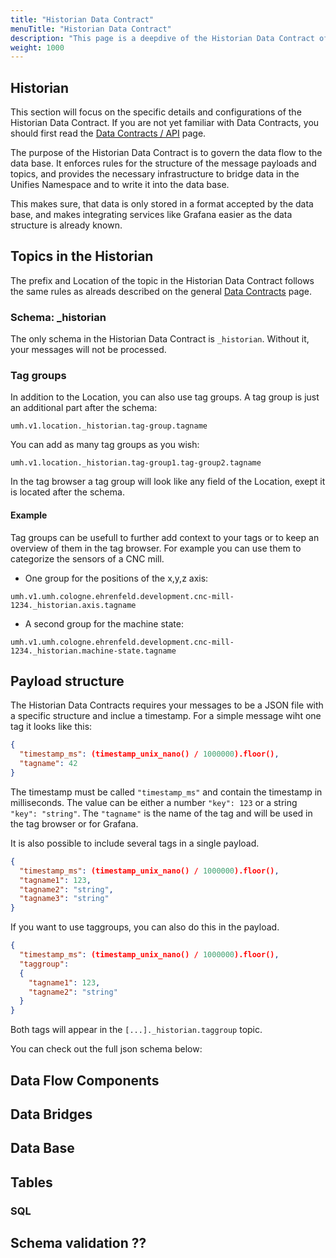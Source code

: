 ```yaml
---
title: "Historian Data Contract"
menuTitle: "Historian Data Contract"
description: "This page is a deepdive of the Historian Data Contract of the UMH including the configuration and rules associated to it."
weight: 1000
---
```


## Historian

This section will focus on the specific details and configurations of the Historian Data Contract.
If you are not yet familiar with Data Contracts, you should first read the [Data Contracts / API](https://umh.docs.umh.app/docs/datacontracts/) page.

The purpose of the Historian Data Contract is to govern the data flow to the data base.
It enforces rules for the structure of the message payloads and topics, and provides the necessary infrastructure to bridge data in the Unifies Namespace and to write it into the data base.

This makes sure, that data is only stored in a format accepted by the data base, and makes integrating services like Grafana easier as the data structure is already known.

## Topics in the Historian

The prefix and Location of the topic in the Historian Data Contract follows the same rules as alreads described on the general [Data Contracts](https://umh.docs.umh.app/docs/datacontracts/#topic-structure) page.

### Schema: _historian

The only schema in the Historian Data Contract is `_historian`.
Without it, your messages will not be processed.

### Tag groups

In addition to the Location, you can also use tag groups.
A tag group is just an additional part after the schema:

`umh.v1.location._historian.tag-group.tagname`

You can add as many tag groups as you wish:

`umh.v1.location._historian.tag-group1.tag-group2.tagname`

In the tag browser a tag group will look like any field of the Location, exept it is located after the schema.

#### Example

Tag groups can be usefull to further add context to your tags or to keep an overview of them in the tag browser.
For example you can use them to categorize the sensors of a CNC mill.

- One group for the positions of the x,y,z axis:

`umh.v1.umh.cologne.ehrenfeld.development.cnc-mill-1234._historian.axis.tagname`

- A second group for the machine state:

`umh.v1.umh.cologne.ehrenfeld.development.cnc-mill-1234._historian.machine-state.tagname`

## Payload structure

The Historian Data Contracts requires your messages to be a JSON file with a specific structure and inclue a timestamp.
For a simple message wiht one tag it looks like this:

```json
{
  "timestamp_ms": (timestamp_unix_nano() / 1000000).floor(),
  "tagname": 42
}
```

The timestamp must be called `"timestamp_ms"` and contain the timestamp in milliseconds.
The value can be either a number `"key": 123` or a string `"key": "string"`.
The `"tagname"` is the name of the tag and will be used in the tag browser or for Grafana.

It is also possible to include several tags in a single payload.

```json
{
  "timestamp_ms": (timestamp_unix_nano() / 1000000).floor(),
  "tagname1": 123,
  "tagname2": "string",
  "tagname3": "string"
}
```

If you want to use taggroups, you can also do this in the payload.

```json
{
  "timestamp_ms": (timestamp_unix_nano() / 1000000).floor(),
  "taggroup": 
  {
    "tagname1": 123,
    "tagname2": "string"
  }
}
```

Both tags will appear in the `[...]._historian.taggroup` topic.

You can check out the full json schema below:

## Data Flow Components

## Data Bridges

## Data Base

## Tables

### SQL

## Schema validation ??
